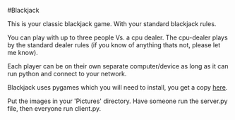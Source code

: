 #Blackjack

This is your classic blackjack game.  With your standard blackjack rules.

You can play with up to three people Vs. a cpu dealer.  The cpu-dealer plays by the standard 
dealer rules (if you know of anything thats not, please let me know).  

Each player can be on their own separate computer/device as long as it can run python and 
connect to your network.

Blackjack uses pygames which you will need to install, you get a copy [here](http://www.pygame.org/news.html).

Put the images in your 'Pictures' directory.  Have someone run the server.py file, then everyone 
run client.py.  
